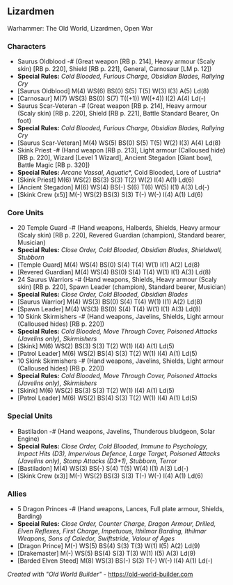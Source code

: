 ## Lizardmen
Warhammer: The Old World, Lizardmen, Open War

### Characters
- Saurus Oldblood
 -# (Great weapon [RB p. 214], Heavy armour (Scaly skin) [RB p. 220], Shield [RB p. 221], General, Carnosaur [LM p. 12])
 - __Special Rules:__ *Cold Blooded, Furious Charge, Obsidian Blades, Rallying Cry*
 - [Saurus Oldblood] M(4) WS(6) BS(0) S(5) T(5) W(3) I(3) A(5) Ld(8)
 - [Carnosaur] M(7) WS(3) BS(0) S(7) T((+1)) W((+4)) I(2) A(4) Ld(-)
- Saurus Scar-Veteran
 -# (Great weapon [RB p. 214], Heavy armour (Scaly skin) [RB p. 220], Shield [RB p. 221], Battle Standard Bearer, On foot)
 - __Special Rules:__ *Cold Blooded, Furious Charge, Obsidian Blades, Rallying Cry*
 - [Saurus Scar-Veteran] M(4) WS(5) BS(0) S(5) T(5) W(2) I(3) A(4) Ld(8)
- Skink Priest
 -# (Hand weapon [RB p. 213], Light armour (Calloused hide) [RB p. 220], Wizard [Level 1 Wizard], Ancient Stegadon [Giant bow], Battle Magic [RB p. 320])
 - __Special Rules:__ *Arcane Vassal, Aquatic**, Cold Blooded, Lore of Lustria*
 - [Skink Priest] M(6) WS(2) BS(3) S(3) T(2) W(2) I(4) A(1) Ld(6)
 - [Ancient Stegadon] M(6) WS(4) BS(-) S(6) T(6) W(5) I(1) A(3) Ld(-)
 - [Skink Crew (x5)] M(-) WS(2) BS(3) S(3) T(-) W(-) I(4) A(1) Ld(6)
### Core Units
- 20 Temple Guard
 -# (Hand weapons, Halberds, Shields, Heavy armour (Scaly skin) [RB p. 220], Revered Guardian (champion), Standard bearer, Musician)
 - __Special Rules:__ *Close Order, Cold Blooded, Obsidian Blades, Shieldwall, Stubborn*
 - [Temple Guard] M(4) WS(4) BS(0) S(4) T(4) W(1) I(1) A(2) Ld(8)
 - [Revered Guardian] M(4) WS(4) BS(0) S(4) T(4) W(1) I(1) A(3) Ld(8)
- 24 Saurus Warriors
 -# (Hand weapons, Shields, Heavy armour (Scaly skin) [RB p. 220], Spawn Leader (champion), Standard bearer, Musician)
 - __Special Rules:__ *Close Order, Cold Blooded, Obsidian Blades*
 - [Saurus Warrior] M(4) WS(3) BS(0) S(4) T(4) W(1) I(1) A(2) Ld(8)
 - [Spawn Leader] M(4) WS(3) BS(0) S(4) T(4) W(1) I(1) A(3) Ld(8)
- 10 Skink Skirmishers
 -# (Hand weapons, Javelins, Shields, Light armour (Calloused hides) [RB p. 220])
 - __Special Rules:__ *Cold Blooded, Move Through Cover, Poisoned Attacks (Javelins only), Skirmishers*
 - [Skink] M(6) WS(2) BS(3) S(3) T(2) W(1) I(4) A(1) Ld(5)
 - [Patrol Leader] M(6) WS(2) BS(4) S(3) T(2) W(1) I(4) A(1) Ld(5)
- 10 Skink Skirmishers
 -# (Hand weapons, Javelins, Shields, Light armour (Calloused hides) [RB p. 220])
 - __Special Rules:__ *Cold Blooded, Move Through Cover, Poisoned Attacks (Javelins only), Skirmishers*
 - [Skink] M(6) WS(2) BS(3) S(3) T(2) W(1) I(4) A(1) Ld(5)
 - [Patrol Leader] M(6) WS(2) BS(4) S(3) T(2) W(1) I(4) A(1) Ld(5)
### Special Units
- Bastiladon
 -# (Hand weapons, Javelins, Thunderous bludgeon, Solar Engine)
 - __Special Rules:__ *Close Order, Cold Blooded, Immune to Psychology, Impact Hits (D3), Impervious Defence, Large Target, Poisoned Attacks (Javelins only), Stomp Attacks (D3+1), Stubborn, Terror*
 - [Bastiladon] M(4) WS(3) BS(-) S(4) T(5) W(4) I(1) A(3) Ld(-)
 - [Skink Crew (x3)] M(-) WS(2) BS(3) S(3) T(-) W(-) I(4) A(1) Ld(6)
### Allies
- 5 Dragon Princes
 -# (Hand weapons, Lances, Full plate armour, Shields, Barding)
 - __Special Rules:__ *Close Order, Counter Charge, Dragon Armour, Drilled, Elven Reflexes, First Charge, Impetuous, Ithilmar Barding, Ithilmar Weapons, Sons of Caledor, Swiftstride, Valour of Ages*
 - [Dragon Prince] M(-) WS(5) BS(4) S(3) T(3) W(1) I(5) A(2) Ld(9)
 - [Drakemaster] M(-) WS(5) BS(4) S(3) T(3) W(1) I(5) A(3) Ld(9)
 - [Barded Elven Steed] M(8) WS(3) BS(-) S(3) T(-) W(-) I(4) A(1) Ld(-)

*Created with "Old World Builder"* - https://old-world-builder.com
